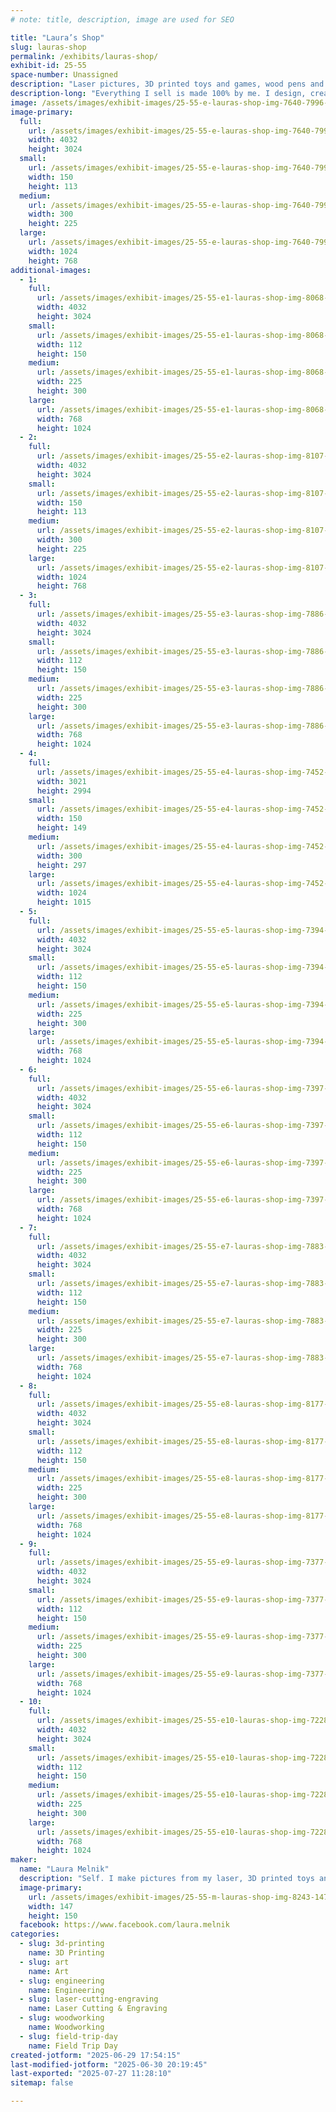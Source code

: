 ```yaml
---
# note: title, description, image are used for SEO

title: "Laura’s Shop"
slug: lauras-shop
permalink: /exhibits/lauras-shop/
exhibit-id: 25-55
space-number: Unassigned
description: "Laser pictures, 3D printed toys and games, wood pens and pencils, had draws art, and stuffed animals"
description-long: "Everything I sell is made 100% by me. I design, create and make toys, 3D layered pictures, drawings, dragon tiles, books and crocheted animals and toys."
image: /assets/images/exhibit-images/25-55-e-lauras-shop-img-7640-7996-300x225.jpeg
image-primary: 
  full:
    url: /assets/images/exhibit-images/25-55-e-lauras-shop-img-7640-7996-full.jpeg
    width: 4032
    height: 3024
  small:
    url: /assets/images/exhibit-images/25-55-e-lauras-shop-img-7640-7996-150x113.jpeg
    width: 150
    height: 113
  medium:
    url: /assets/images/exhibit-images/25-55-e-lauras-shop-img-7640-7996-300x225.jpeg
    width: 300
    height: 225
  large:
    url: /assets/images/exhibit-images/25-55-e-lauras-shop-img-7640-7996-1024x768.jpeg
    width: 1024
    height: 768
additional-images: 
  - 1:
    full:
      url: /assets/images/exhibit-images/25-55-e1-lauras-shop-img-8068-full.jpeg
      width: 4032
      height: 3024
    small:
      url: /assets/images/exhibit-images/25-55-e1-lauras-shop-img-8068-112x150.jpeg
      width: 112
      height: 150
    medium:
      url: /assets/images/exhibit-images/25-55-e1-lauras-shop-img-8068-225x300.jpeg
      width: 225
      height: 300
    large:
      url: /assets/images/exhibit-images/25-55-e1-lauras-shop-img-8068-768x1024.jpeg
      width: 768
      height: 1024
  - 2:
    full:
      url: /assets/images/exhibit-images/25-55-e2-lauras-shop-img-8107-full.jpeg
      width: 4032
      height: 3024
    small:
      url: /assets/images/exhibit-images/25-55-e2-lauras-shop-img-8107-150x113.jpeg
      width: 150
      height: 113
    medium:
      url: /assets/images/exhibit-images/25-55-e2-lauras-shop-img-8107-300x225.jpeg
      width: 300
      height: 225
    large:
      url: /assets/images/exhibit-images/25-55-e2-lauras-shop-img-8107-1024x768.jpeg
      width: 1024
      height: 768
  - 3:
    full:
      url: /assets/images/exhibit-images/25-55-e3-lauras-shop-img-7886-full.jpeg
      width: 4032
      height: 3024
    small:
      url: /assets/images/exhibit-images/25-55-e3-lauras-shop-img-7886-112x150.jpeg
      width: 112
      height: 150
    medium:
      url: /assets/images/exhibit-images/25-55-e3-lauras-shop-img-7886-225x300.jpeg
      width: 225
      height: 300
    large:
      url: /assets/images/exhibit-images/25-55-e3-lauras-shop-img-7886-768x1024.jpeg
      width: 768
      height: 1024
  - 4:
    full:
      url: /assets/images/exhibit-images/25-55-e4-lauras-shop-img-7452-full.jpeg
      width: 3021
      height: 2994
    small:
      url: /assets/images/exhibit-images/25-55-e4-lauras-shop-img-7452-150x149.jpeg
      width: 150
      height: 149
    medium:
      url: /assets/images/exhibit-images/25-55-e4-lauras-shop-img-7452-300x297.jpeg
      width: 300
      height: 297
    large:
      url: /assets/images/exhibit-images/25-55-e4-lauras-shop-img-7452-1024x1015.jpeg
      width: 1024
      height: 1015
  - 5:
    full:
      url: /assets/images/exhibit-images/25-55-e5-lauras-shop-img-7394-full.jpeg
      width: 4032
      height: 3024
    small:
      url: /assets/images/exhibit-images/25-55-e5-lauras-shop-img-7394-112x150.jpeg
      width: 112
      height: 150
    medium:
      url: /assets/images/exhibit-images/25-55-e5-lauras-shop-img-7394-225x300.jpeg
      width: 225
      height: 300
    large:
      url: /assets/images/exhibit-images/25-55-e5-lauras-shop-img-7394-768x1024.jpeg
      width: 768
      height: 1024
  - 6:
    full:
      url: /assets/images/exhibit-images/25-55-e6-lauras-shop-img-7397-full.jpeg
      width: 4032
      height: 3024
    small:
      url: /assets/images/exhibit-images/25-55-e6-lauras-shop-img-7397-112x150.jpeg
      width: 112
      height: 150
    medium:
      url: /assets/images/exhibit-images/25-55-e6-lauras-shop-img-7397-225x300.jpeg
      width: 225
      height: 300
    large:
      url: /assets/images/exhibit-images/25-55-e6-lauras-shop-img-7397-768x1024.jpeg
      width: 768
      height: 1024
  - 7:
    full:
      url: /assets/images/exhibit-images/25-55-e7-lauras-shop-img-7883-full.jpeg
      width: 4032
      height: 3024
    small:
      url: /assets/images/exhibit-images/25-55-e7-lauras-shop-img-7883-112x150.jpeg
      width: 112
      height: 150
    medium:
      url: /assets/images/exhibit-images/25-55-e7-lauras-shop-img-7883-225x300.jpeg
      width: 225
      height: 300
    large:
      url: /assets/images/exhibit-images/25-55-e7-lauras-shop-img-7883-768x1024.jpeg
      width: 768
      height: 1024
  - 8:
    full:
      url: /assets/images/exhibit-images/25-55-e8-lauras-shop-img-8177-full.jpeg
      width: 4032
      height: 3024
    small:
      url: /assets/images/exhibit-images/25-55-e8-lauras-shop-img-8177-112x150.jpeg
      width: 112
      height: 150
    medium:
      url: /assets/images/exhibit-images/25-55-e8-lauras-shop-img-8177-225x300.jpeg
      width: 225
      height: 300
    large:
      url: /assets/images/exhibit-images/25-55-e8-lauras-shop-img-8177-768x1024.jpeg
      width: 768
      height: 1024
  - 9:
    full:
      url: /assets/images/exhibit-images/25-55-e9-lauras-shop-img-7377-full.jpeg
      width: 4032
      height: 3024
    small:
      url: /assets/images/exhibit-images/25-55-e9-lauras-shop-img-7377-112x150.jpeg
      width: 112
      height: 150
    medium:
      url: /assets/images/exhibit-images/25-55-e9-lauras-shop-img-7377-225x300.jpeg
      width: 225
      height: 300
    large:
      url: /assets/images/exhibit-images/25-55-e9-lauras-shop-img-7377-768x1024.jpeg
      width: 768
      height: 1024
  - 10:
    full:
      url: /assets/images/exhibit-images/25-55-e10-lauras-shop-img-7228-full.jpeg
      width: 4032
      height: 3024
    small:
      url: /assets/images/exhibit-images/25-55-e10-lauras-shop-img-7228-112x150.jpeg
      width: 112
      height: 150
    medium:
      url: /assets/images/exhibit-images/25-55-e10-lauras-shop-img-7228-225x300.jpeg
      width: 225
      height: 300
    large:
      url: /assets/images/exhibit-images/25-55-e10-lauras-shop-img-7228-768x1024.jpeg
      width: 768
      height: 1024
maker: 
  name: "Laura Melnik"
  description: "Self. I make pictures from my laser, 3D printed toys and games, wood pens and pencils, had draws art, and stuffed animals. Everything I sell I make."
  image-primary:
    url: /assets/images/exhibit-images/25-55-m-lauras-shop-img-8243-147x150.jpeg
    width: 147
    height: 150
  facebook: https://www.facebook.com/laura.melnik
categories: 
  - slug: 3d-printing
    name: 3D Printing
  - slug: art
    name: Art
  - slug: engineering
    name: Engineering
  - slug: laser-cutting-engraving
    name: Laser Cutting & Engraving
  - slug: woodworking
    name: Woodworking
  - slug: field-trip-day
    name: Field Trip Day
created-jotform: "2025-06-29 17:54:15"
last-modified-jotform: "2025-06-30 20:19:45"
last-exported: "2025-07-27 11:28:10"
sitemap: false

---
```

